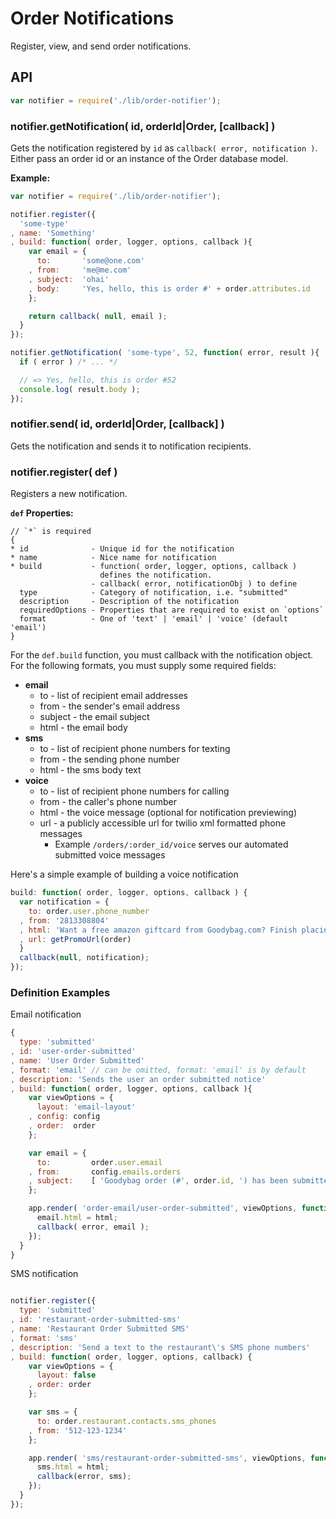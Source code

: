 # Order Notifications

Register, view, and send order notifications.

## API

```javascript
var notifier = require('./lib/order-notifier');
```

### notifier.getNotification( id, orderId|Order, [callback] )

Gets the notification registered by `id` as `callback( error, notification )`.
Either pass an order id or an instance of the Order database model.

__Example:__

```javascript
var notifier = require('./lib/order-notifier');

notifier.register({
  'some-type'
, name: 'Something'
, build: function( order, logger, options, callback ){
    var email = {
      to:       'some@one.com'
    , from:     'me@me.com'
    , subject:  'ohai'
    , body:     'Yes, hello, this is order #' + order.attributes.id
    };

    return callback( null, email );
  }
});

notifier.getNotification( 'some-type', 52, function( error, result ){
  if ( error ) /* ... */

  // => Yes, hello, this is order #52
  console.log( result.body );
});
```

### notifier.send( id, orderId|Order, [callback] )

Gets the notification and sends it to notification recipients.

### notifier.register( def )

Registers a new notification.

__`def` Properties:__

```
// `*` is required
{
* id              - Unique id for the notification
* name            - Nice name for notification
* build           - function( order, logger, options, callback )
                    defines the notification.
                  - callback( error, notificationObj ) to define
  type            - Category of notification, i.e. "submitted"
  description     - Description of the notification
  requiredOptions - Properties that are required to exist on `options`
  format          - One of 'text' | 'email' | 'voice' (default 'email')
}
```

For the `def.build` function, you must callback with the notification object. For the following formats, you must supply
some required fields:

* __email__
  * to - list of recipient email addresses
  * from - the sender's email address
  * subject - the email subject
  * html - the email body
* __sms__
  * to - list of recipient phone numbers for texting
  * from - the sending phone number
  * html - the sms body text
* __voice__
  * to - list of recipient phone numbers for calling
  * from - the caller's phone number
  * html - the voice message  (optional for notification previewing)
  * url - a publicly accessible url for twilio xml formatted phone messages
     * Example `/orders/:order_id/voice` serves our automated submitted voice messages

Here's a simple example of building a voice notification

```js
build: function( order, logger, options, callback ) {
  var notification = {
    to: order.user.phone_number
  , from: '2813308804'
  , html: 'Want a free amazon giftcard from Goodybag.com? Finish placing order #' + order.id + 'by today to receive $20 giftcard.'
  , url: getPromoUrl(order)
  }
  callback(null, notification);
});
```

### Definition Examples

Email notification
```js
{
  type: 'submitted'
, id: 'user-order-submitted'
, name: 'User Order Submitted'
, format: 'email' // can be omitted, format: 'email' is by default
, description: 'Sends the user an order submitted notice'
, build: function( order, logger, options, callback ){
    var viewOptions = {
      layout: 'email-layout'
    , config: config
    , order:  order
    };

    var email = {
      to:         order.user.email
    , from:       config.emails.orders
    , subject:    [ 'Goodybag order (#', order.id, ') has been submitted' ].join('')
    };

    app.render( 'order-email/user-order-submitted', viewOptions, function( error, html ){
      email.html = html;
      callback( error, email );
    });
  }
}
```

SMS notification
```js

notifier.register({
  type: 'submitted'
, id: 'restaurant-order-submitted-sms'
, name: 'Restaurant Order Submitted SMS'
, format: 'sms'
, description: 'Send a text to the restaurant\'s SMS phone numbers'
, build: function( order, logger, options, callback) {
    var viewOptions = {
      layout: false
    , order: order
    };

    var sms = {
      to: order.restaurant.contacts.sms_phones
    , from: '512-123-1234'
    };

    app.render( 'sms/restaurant-order-submitted-sms', viewOptions, function( error, html ){
      sms.html = html;
      callback(error, sms);
    });
  }
});
```
